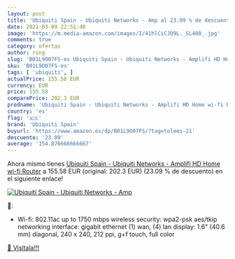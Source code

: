 ```yaml
---
layout: post
title: 'Ubiquiti Spain - Ubiquiti Networks - Amp al 23.09 % de descuento'
date: 2021-03-09 22:51:40
image: 'https://m.media-amazon.com/images/I/41hlCiCJO9L._SL400_.jpg'
comments: true
category: ofertas
author: ring
slug: 'B01L9O07FS-es Ubiquiti Spain - Ubiquiti Networks - Amplifi HD Home wi-fi...'
sku: 'B01L9O07FS-es'
tags: [ 'ubiquiti', ]
actualPrice: 155.58 EUR
currency: EUR
price: 155.58
comparePrice: 202.3 EUR
prodname: 'Ubiquiti Spain - Ubiquiti Networks - Amplifi HD Home wi-fi Router'
country: 'es'
flag: '🇪🇸'
brand: 'Ubiquiti Spain'
buyurl: 'https://www.amazon.es/dp/B01L9O07FS/?tag=tolees-21'
descuento: '23.09'
average: '154.876666666667'
---
```


Ahora mismo tienes [Ubiquiti Spain - Ubiquiti Networks - Amplifi HD Home wi-fi Router](https://www.amazon.es/dp/B01L9O07FS/?tag=tolees-21) a 155.58 EUR (original: 202.3 EUR) (23.09 %  de descuento) en el siguiente enlace!

[![Ubiquiti Spain - Ubiquiti Networks - Amp](https://m.media-amazon.com/images/I/41hlCiCJO9L._SL400_.jpg)](https://www.amazon.es/dp/B01L9O07FS/?tag=tolees-21)

🔎:

- Wi-fi: 802.11ac up to 1750 mbps wireless security: wpa2-psk aes/tkip networking interface: gigabit ethernet (1) wan, (4) lan display: 1.6" (40.6 mm) diagonal, 240 x 240, 212 ppi, g+f touch, full color

[🛒 Visítala!!!](https://www.amazon.es/dp/B01L9O07FS/?tag=tolees-21)
